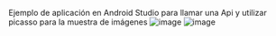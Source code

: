 Ejemplo de aplicación en Android Studio para llamar una Api y utilizar picasso para la muestra de imágenes
![image](https://github.com/jorge251100/Flutter_Api_Dog/assets/89675378/a5aec10c-97d5-46b6-a1ff-c0d0d193778f)
![image](https://github.com/jorge251100/Flutter_Api_Dog/assets/89675378/0b825ff0-d736-4964-ab38-a1621265c353)
